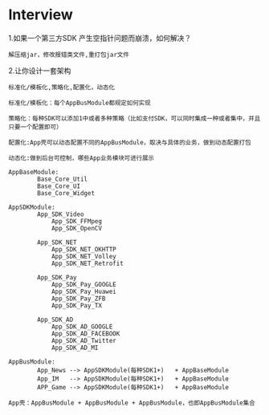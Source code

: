 # Interview

1.如果一个第三方SDK 产生空指针问题而崩溃，如何解决？

    解压缩jar，修改报错类文件,重打包jar文件

2.让你设计一套架构

    标准化/模板化,策略化,配置化，动态化
    
    标准化/模板化：每个AppBusModule都规定如何实现
    
    策略化：每种SDK可以添加1中或者多种策略（比如支付SDK，可以同时集成一种或者集中，并且只要一个配置即可）
    
    配置化:App壳可以动态配置不同的AppBusModule，取决与具体的业务，做到动态配置打包
    
    动态化:做到后台可控制，哪些App业务模块可进行展示
    
    AppBaseModule:
            Base_Core_Util
            Base_Core_UI
            Base_Core_Widget
            
    AppSDKModule:      
            App_SDK_Video
                App_SDK_FFMpeg
                App_SDK_OpenCV
                
            App_SDK_NET
                App_SDK_NET_OKHTTP
                App_SDK_NET_Volley
                App_SDK_NET_Retrofit
                
            App_SDK_Pay
                App_SDK_Pay_GOOGLE
                App_SDK_Pay_Huawei
                App_SDK_Pay_ZFB
                App_SDK_Pay_TX
               
            App_SDK_AD
                App_SDK_AD_GOOGLE
                App_SDK_AD_FACEBOOK
                App_SDK_AD_Twitter
                App_SDK_AD_MI

    AppBusModule:
            App_News --> AppSDKModule(每种SDK1+)   + AppBaseModule
            App_IM   --> AppSDKModule(每种SDK1+)   + AppBaseModule
            APP_Game --> AppSDKModule(每种SDK1+)   + AppBaseModule
            
    App壳：AppBusModule + AppBusModule + AppBusModule，也即AppBusModule集合
    
    
